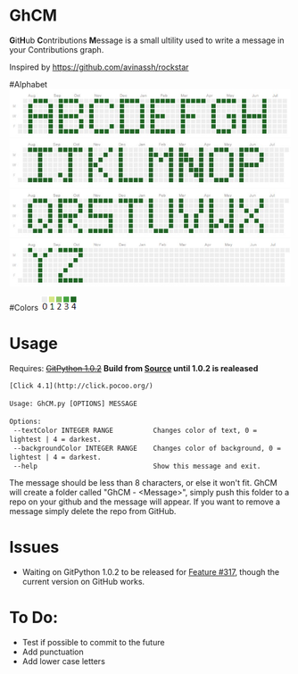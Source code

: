 # GhCM

**G**it**H**ub **C**ontributions **M**essage is a small ultility used to write a message in your Contributions graph.

Inspired by https://github.com/avinassh/rockstar

#Alphabet
![a-h](images/sample1.jpg)
![i-p](images/sample2.jpg)
![q-x](images/sample3.jpg)
![yz](images/sample4.jpg)

#Colors
![colors](images/colors.PNG)

# Usage
Requires: ~~[GitPython 1.0.2](https://github.com/gitpython-developers/GitPython)~~ **Build from [Source](https://github.com/gitpython-developers/GitPython) until 1.0.2 is realeased**

	[Click 4.1](http://click.pocoo.org/)

	Usage: GhCM.py [OPTIONS] MESSAGE

	Options:
  	 --textColor INTEGER RANGE          Changes color of text, 0 = lightest | 4 = darkest.
 	 --backgroundColor INTEGER RANGE    Changes color of background, 0 = lightest | 4 = darkest.
  	 --help                             Show this message and exit.

The message should be less than 8 characters, or else it won't fit. GhCM will create a folder called "GhCM - \<Message\>", simply push this folder to a repo on your github and the message will appear. If you want to remove a message simply delete the repo from GitHub.

# Issues
 * Waiting on GitPython 1.0.2 to be released for [Feature #317](https://github.com/gitpython-developers/GitPython/pull/317), though the current version on GitHub works.

# To Do:
  * Test if possible to commit to the future
  * Add punctuation
  * Add lower case letters
